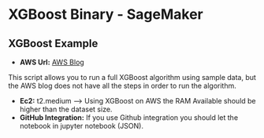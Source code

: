 # XGBoost Binary - SageMaker

## XGBoost Example

* **AWS Url:** [AWS Blog](https://aws.amazon.com/blogs/machine-learning/simplify-machine-learning-with-xgboost-and-amazon-sagemaker/)

This script allows you to run a full XGBoost algorithm using sample data, but the AWS blog does not have all the steps in order to run the algorithm.

* **Ec2:** t2.medium --> Using XGBoost on AWS the RAM Available should be higher than the dataset size.
* **GitHub Integration:** If you use Github integration you should let the notebook in jupyter notebook (JSON).
